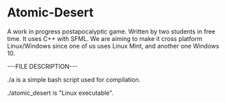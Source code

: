 # Atomic-Desert

A work in progress postapocalyptic game. Written by two students in free time. It uses C++ with SFML.
We are aiming to make it cross platform Linux/Windows since one of us uses Linux Mint, and another one Windows 10.

---FILE DESCRIPTION---

./a is a simple bash script used for compilation.

./atomic_desert is "Linux executable". 
